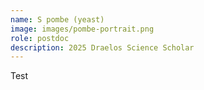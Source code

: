 ```yaml
---
name: S pombe (yeast)
image: images/pombe-portrait.png
role: postdoc
description: 2025 Draelos Science Scholar
---
```


Test
